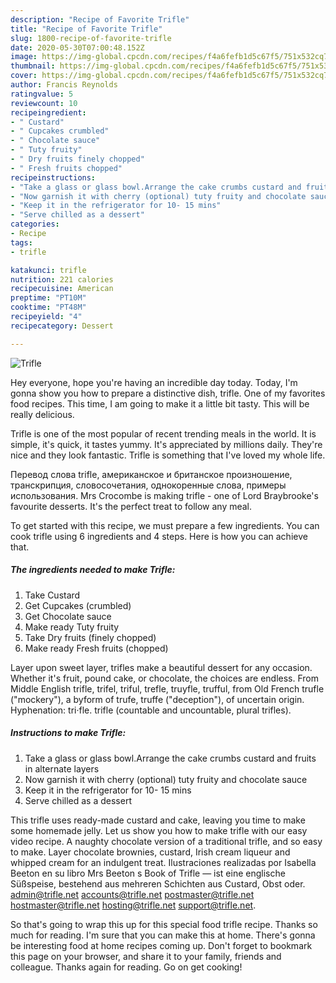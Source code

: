 ```yaml
---
description: "Recipe of Favorite Trifle"
title: "Recipe of Favorite Trifle"
slug: 1800-recipe-of-favorite-trifle
date: 2020-05-30T07:00:48.152Z
image: https://img-global.cpcdn.com/recipes/f4a6fefb1d5c67f5/751x532cq70/trifle-recipe-main-photo.jpg
thumbnail: https://img-global.cpcdn.com/recipes/f4a6fefb1d5c67f5/751x532cq70/trifle-recipe-main-photo.jpg
cover: https://img-global.cpcdn.com/recipes/f4a6fefb1d5c67f5/751x532cq70/trifle-recipe-main-photo.jpg
author: Francis Reynolds
ratingvalue: 5
reviewcount: 10
recipeingredient:
- " Custard"
- " Cupcakes crumbled"
- " Chocolate sauce"
- " Tuty fruity"
- " Dry fruits finely chopped"
- " Fresh fruits chopped"
recipeinstructions:
- "Take a glass or glass bowl.Arrange the cake crumbs custard and fruits in alternate layers"
- "Now garnish it with cherry (optional) tuty fruity and chocolate sauce"
- "Keep it in the refrigerator for 10- 15 mins"
- "Serve chilled as a dessert"
categories:
- Recipe
tags:
- trifle

katakunci: trifle 
nutrition: 221 calories
recipecuisine: American
preptime: "PT10M"
cooktime: "PT48M"
recipeyield: "4"
recipecategory: Dessert

---
```



![Trifle](https://img-global.cpcdn.com/recipes/f4a6fefb1d5c67f5/751x532cq70/trifle-recipe-main-photo.jpg)

Hey everyone, hope you're having an incredible day today. Today, I'm gonna show you how to prepare a distinctive dish, trifle. One of my favorites food recipes. This time, I am going to make it a little bit tasty. This will be really delicious.

Trifle is one of the most popular of recent trending meals in the world. It is simple, it's quick, it tastes yummy. It's appreciated by millions daily. They're nice and they look fantastic. Trifle is something that I've loved my whole life.

Перевод слова trifle, американское и британское произношение, транскрипция, словосочетания, однокоренные слова, примеры использования. Mrs Crocombe is making trifle - one of Lord Braybrooke&#39;s favourite desserts. It&#39;s the perfect treat to follow any meal.


To get started with this recipe, we must prepare a few ingredients. You can cook trifle using 6 ingredients and 4 steps. Here is how you can achieve that.

<!--inarticleads1-->

##### The ingredients needed to make Trifle:

1. Take  Custard
1. Get  Cupcakes (crumbled)
1. Get  Chocolate sauce
1. Make ready  Tuty fruity
1. Take  Dry fruits (finely chopped)
1. Make ready  Fresh fruits (chopped)


Layer upon sweet layer, trifles make a beautiful dessert for any occasion. Whether it&#39;s fruit, pound cake, or chocolate, the choices are endless. From Middle English trifle, trifel, triful, trefle, truyfle, trufful, from Old French trufle (&#34;mockery&#34;), a byform of trufe, truffe (&#34;deception&#34;), of uncertain origin. Hyphenation: tri‧fle. trifle (countable and uncountable, plural trifles). 

<!--inarticleads2-->

##### Instructions to make Trifle:

1. Take a glass or glass bowl.Arrange the cake crumbs custard and fruits in alternate layers
1. Now garnish it with cherry (optional) tuty fruity and chocolate sauce
1. Keep it in the refrigerator for 10- 15 mins
1. Serve chilled as a dessert


This trifle uses ready-made custard and cake, leaving you time to make some homemade jelly. Let us show you how to make trifle with our easy video recipe. A naughty chocolate version of a traditional trifle, and so easy to make. Layer chocolate brownies, custard, Irish cream liqueur and whipped cream for an indulgent treat. Ilustraciones realizadas por Isabella Beeton en su libro Mrs Beeton s Book of Trifle — ist eine englische Süßspeise, bestehend aus mehreren Schichten aus Custard, Obst oder. admin@trifle.net accounts@trifle.net postmaster@trifle.net hostmaster@trifle.net hosting@trifle.net support@trifle.net. 

So that's going to wrap this up for this special food trifle recipe. Thanks so much for reading. I'm sure that you can make this at home. There's gonna be interesting food at home recipes coming up. Don't forget to bookmark this page on your browser, and share it to your family, friends and colleague. Thanks again for reading. Go on get cooking!
